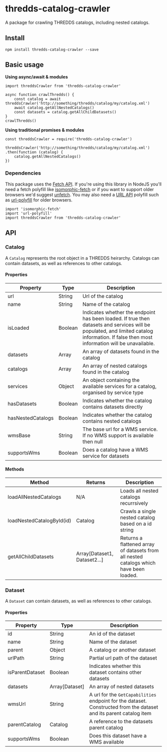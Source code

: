 # thredds-catalog-crawler
A package for crawling THREDDS catalogs, including nested catalogs.

## Install
````
npm install thredds-catalog-crawler --save
````

## Basic usage
**Using async/await & modules**
````
import threddsCrawler from 'thredds-catalog-crawler'

async function crawlThredds() {
    const catalog = await threddsCrawler('http://something/thredds/catalog/my/catalog.xml')
    await catalog.getAllNestedCatalogs()
    const datasets = catalog.getAllChildDatasets()
}
crawlThredds()
````

**Using traditional promises & modules**
````
const threddsCrawler = require('thredds-catalog-crawler')

threddsCrawler('http://something/thredds/catalog/my/catalog.xml')
.then(function (catalog) {
    catalog.getAllNestedCatalogs()
})
````

### Dependencies
This package uses the [Fetch API](https://developer.mozilla.org/en-US/docs/Web/API/Fetch_API). If you're using this library in NodeJS you'll need a fetch polyfill like [isomorphic-fetch](https://www.npmjs.com/package/isomorphic-fetch) or if you want to support older browsers we'd suggest [unfetch](https://github.com/developit/unfetch).
You may also need a [URL API](https://developer.mozilla.org/en-US/docs/Web/API/URL/URL) polyfill such as [url-polyfill](https://www.npmjs.com/package/url-polyfill) for older browsers.
````
import 'isomorphic-fetch'
import 'url-polyfill'
import threddsCrawler from 'thredds-catalog-crawler'
````


## API

### Catalog
A `Catalog` represents the root object in a THREDDS heirarchy. Catalogs can contain datasets, as well as references to other catalogs.

#### Properties
| Property      | Type      | Description   |
| ------------- | --------- | ------------- |
| url           | String    | Url of the catalog |
| name          | String    | Name of the catalog |
| isLoaded      | Boolean   | Indicates whether the endpoint has been loaded. If true then datasets and services will be populated, and limited catalog information. If false then most information will be unavailable. |
| datasets      | Array     | An array of datasets found in the catalog |
| catalogs      | Array     | An array of nested catalogs found in the catalog |
| services      | Object    | An object containing the available services for a catalog, organised by service type | 
| hasDatasets   | Boolean   | Indicates whether the catalog contains datasets directly |
| hasNestedCatalogs   | Boolean   | Indicates whether the catalog contains nested catalogs |
| wmsBase       | String    | The base url for a WMS service. If no WMS support is available then null |
| supportsWms   | Boolean   | Does a catalog have a WMS service for datasets |

#### Methods
| Method                | Returns         | Description  |
| --------------------- | --------------- | ------------ |
| loadAllNestedCatalogs  | N/A             | Loads all nested catalogs recurrsively |
| loadNestedCatalogById(id)  | Catalog     | Crawls a single nested catalog based on a id string |
| getAllChildDatasets   | Array[Dataset1, Dataset2...] | Returns a flattened array of datasets from all nested catalogs which have been loaded. |


### Dataset
A `Dataset` can contain datasets, as well as references to other catalogs.

#### Properties
| Property          | Type           | Description   |
| ----------------- | -------------- | ------------- |
| id                | String         | An id of the dataset |
| name              | String         | Name of the dataset |
| parent            | Object         | A catalog or another dataset |
| urlPath           | String         | Partial url path of the dataset |
| isParentDataset   | Boolean        | Indicates whether this dataset contains other datasets |
| datasets          | Array[Dataset] | An array of nested datasets |
| wmsUrl            | String         | A url for the `GetCapabilities` endpoint for the dataset. Constructed from the dataset and its parent catalog item |
| parentCatalog     | Catalog        | A reference to the datasets parent catalog |
| supportsWms       | Boolean        | Does this dataset have a WMS available |


